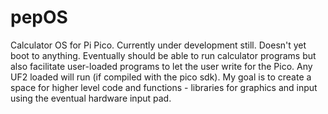 # pepOS
Calculator OS for Pi Pico. Currently under development still. Doesn't yet boot to anything. Eventually should be able to run calculator programs but also facilitate user-loaded programs to let the user write for the Pico. Any UF2 loaded will run (if compiled with the pico sdk). My goal is to create a space for higher level code and functions - libraries for graphics and input using the eventual hardware input pad.

